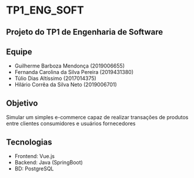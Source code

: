 # TP1_ENG_SOFT
## Projeto do TP1 de Engenharia de Software

## Equipe

- Guilherme Barboza Mendonça (2019006655)
- Fernanda Carolina da Silva Pereira (2019431380)
- Túlio Dias Altíssimo (2017014375)
- Hilário Corrêa da Silva Neto (2019006701)

## Objetivo

Simular um simples e-commerce capaz de realizar transações de produtos entre clientes consumidores e usuários fornecedores

## Tecnologias

- Frontend: Vue.js
- Backend: Java (SpringBoot)
- BD: PostgreSQL
